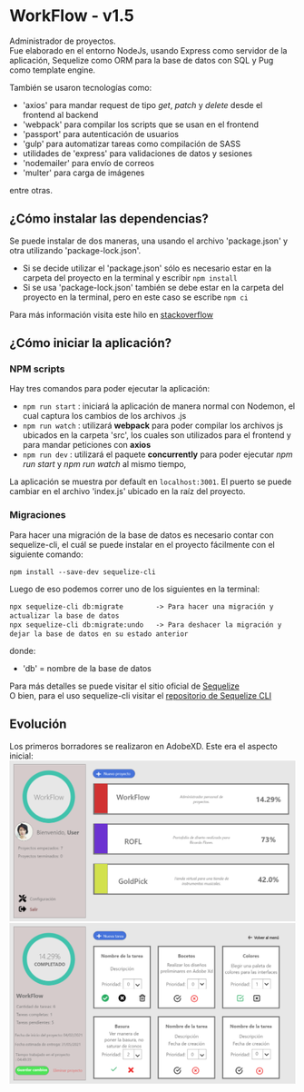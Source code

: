 # WorkFlow - v1.5
Administrador de proyectos.<br>
Fue elaborado en el entorno NodeJs, usando Express como servidor de la aplicación, Sequelize como ORM para la base de datos con SQL y Pug como template engine.

También se usaron tecnologías como:
- 'axios' para mandar request de tipo *get*, *patch* y *delete* desde el frontend al backend
- 'webpack' para compilar los scripts que se usan en el frontend
- 'passport' para autenticación de usuarios
- 'gulp' para automatizar tareas como compilación de SASS
- utilidades de 'express' para validaciones de datos y sesiones
- 'nodemailer' para envío de correos
- 'multer' para carga de imágenes

entre otras.

## ¿Cómo instalar las dependencias?
Se puede instalar de dos maneras, una usando el archivo 'package.json' y otra utilizando 'package-lock.json'.
- Si se decide utilizar el 'package.json' sólo es necesario estar en la carpeta del proyecto en la terminal y escribir `npm install`
- Si se usa 'package-lock.json' también se debe estar en la carpeta del proyecto en la terminal, pero en este caso se escribe `npm ci`

Para más información visita este hilo en [stackoverflow](https://stackoverflow.com/questions/44206782/do-i-commit-the-package-lock-json-file-created-by-npm-5?rq=1)
  
## ¿Cómo iniciar la aplicación?
### NPM scripts
  Hay tres comandos para poder ejecutar la aplicación:
  - `npm run start` : iniciará la aplicación de manera normal con Nodemon, el cual captura los cambios de los archivos .js
  - `npm run watch` : utilizará **webpack** para poder compilar los archivos js ubicados en la carpeta 'src', los cuales son utilizados para el frontend y para mandar peticiones con **axios**
  - `npm run dev` : utilizará el paquete **concurrently** para poder ejecutar *npm run start* y *npm run watch* al mismo tiempo, 

La aplicación se muestra por default en `localhost:3001`. El puerto se puede cambiar en el archivo 'index.js' ubicado en la raíz del proyecto.
  
### Migraciones
  Para hacer una migración de la base de datos es necesario contar con sequelize-cli, el cuál se puede instalar en el proyecto fácilmente con el siguiente comando:
  ````
  npm install --save-dev sequelize-cli
  ````
  Luego de eso podemos correr uno de los siguientes en la terminal:
  ````
  npx sequelize-cli db:migrate        -> Para hacer una migración y actualizar la base de datos
  npx sequelize-cli db:migrate:undo   -> Para deshacer la migración y dejar la base de datos en su estado anterior
  ````
  donde:
  - 'db' = nombre de la base de datos
  
  Para más detalles se puede visitar el sitio oficial de [Sequelize](https://sequelize.org/)<br>
  O bien, para el uso sequelize-cli visitar el [repositorio de Sequelize CLI](https://github.com/sequelize/cli)

## Evolución
Los primeros borradores se realizaron en AdobeXD. Este era el aspecto inicial:
<img src="workflow-proyectos-firstdraft.png" alt="Borrador de proyectos">
<img src="workflow-tareas-firstdraft.png" alt="Borrador de tareas">
